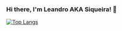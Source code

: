 ### Hi there, I'm Leandro AKA Siqueira! 👋

[![Top Langs](https://github-readme-stats.vercel.app/api?username=guilhermesantoss&show_icons=true&theme=tokyonight)](https://github.com/anuraghazra/github-readme-stats)

<!--
**leandroaps/leandroaps** is a ✨ _special_ ✨ repository because its `README.md` (this file) appears on your GitHub profile.

Here are some ideas to get you started:

🔭 I’m currently working on ...
🌱 I’m currently learning ...
👯 I’m looking to collaborate on ...
🤔 I’m looking for help with ...
💬 Ask me about ...
📫 How to reach me: ...
😄 Pronouns: ...
⚡ Fun fact: ...
